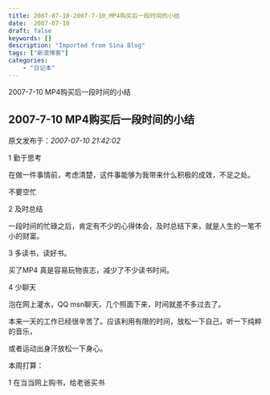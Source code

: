 ```yaml
---
title: 2007-07-10-2007-7-10_MP4购买后一段时间的小结
date:  2007-07-10
draft: false
keywords: []
description: "Imported from Sina Blog"
tags: ["新浪博客"]
categories: 
    - "日记本"
---
```

2007-7-10 MP4购买后一段时间的小结
## 2007-7-10 MP4购买后一段时间的小结

 原文发布于：*2007-07-10 21:42:02*

1 勤于思考

  在做一件事情前，考虑清楚，这件事能够为我带来什么积极的成效，不足之处。

 不要空忙

2 及时总结

  一段时间的忙碌之后，肯定有不少的心得体会，及时总结下来，就是人生的一笔不小的财富。

3 多读书，读好书。

  买了MP4 真是容易玩物丧志，减少了不少读书时间。

4 少聊天

  泡在网上灌水，QQ msn聊天，几个照面下来，时间就差不多过去了。

本来一天的工作已经很辛苦了。应该利用有限的时间，放松一下自己，听一下纯粹的音乐，

或者运动出身汗放松一下身心。

本周打算：

1 在当当网上购书，给老爸买书

 


